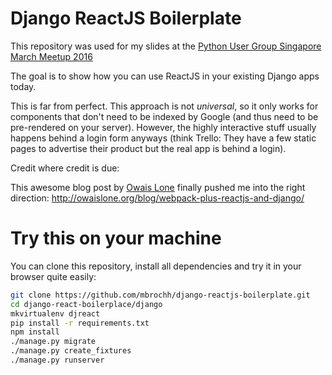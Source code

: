 # Django ReactJS Boilerplate

This repository was used for my slides at the
[Python User Group Singapore March Meetup 2016](http://www.meetup.com/Singapore-Python-User-Group/events/229113409/)

The goal is to show how you can use ReactJS in your existing Django apps
today.

This is far from perfect. This approach is not _universal_, so it only works for
components that don't need to be indexed by Google (and thus need to be
pre-rendered on your server). However, the highly interactive stuff usually
happens behind a login form anyways (think Trello: They have a few static pages
to advertise their product but the real app is behind a login).

Credit where credit is due:

This awesome blog post by [Owais Lone](http://owaislone.org) finally pushed me
into the right direction: http://owaislone.org/blog/webpack-plus-reactjs-and-django/

# Try this on your machine

You can clone this repository, install all dependencies and try it in your
browser quite easily:

```bash
git clone https://github.com/mbrochh/django-reactjs-boilerplate.git
cd django-react-boilerplace/django
mkvirtualenv djreact
pip install -r requirements.txt
npm install
./manage.py migrate
./manage.py create_fixtures
./manage.py runserver
```
